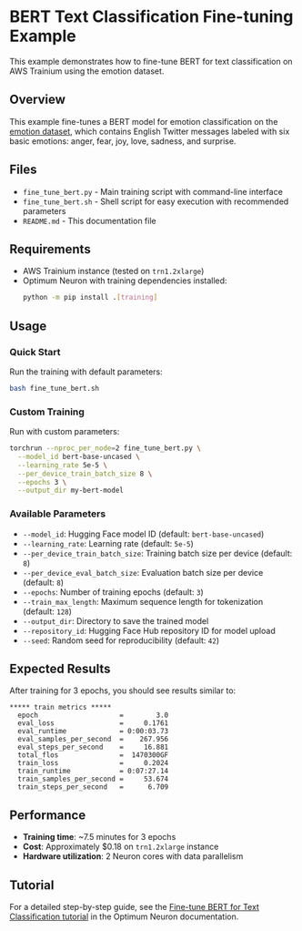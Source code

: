 # BERT Text Classification Fine-tuning Example

This example demonstrates how to fine-tune BERT for text classification on AWS Trainium using the emotion dataset.

## Overview

This example fine-tunes a BERT model for emotion classification on the [emotion dataset](https://huggingface.co/datasets/dair-ai/emotion), which contains English Twitter messages labeled with six basic emotions: anger, fear, joy, love, sadness, and surprise.

## Files

- `fine_tune_bert.py` - Main training script with command-line interface
- `fine_tune_bert.sh` - Shell script for easy execution with recommended parameters
- `README.md` - This documentation file

## Requirements

- AWS Trainium instance (tested on `trn1.2xlarge`)
- Optimum Neuron with training dependencies installed:
  ```bash
  python -m pip install .[training]
  ```

## Usage

### Quick Start

Run the training with default parameters:

```bash
bash fine_tune_bert.sh
```

### Custom Training

Run with custom parameters:

```bash
torchrun --nproc_per_node=2 fine_tune_bert.py \
  --model_id bert-base-uncased \
  --learning_rate 5e-5 \
  --per_device_train_batch_size 8 \
  --epochs 3 \
  --output_dir my-bert-model
```

### Available Parameters

- `--model_id`: Hugging Face model ID (default: `bert-base-uncased`)
- `--learning_rate`: Learning rate (default: `5e-5`)
- `--per_device_train_batch_size`: Training batch size per device (default: `8`)
- `--per_device_eval_batch_size`: Evaluation batch size per device (default: `8`)
- `--epochs`: Number of training epochs (default: `3`)
- `--train_max_length`: Maximum sequence length for tokenization (default: `128`)
- `--output_dir`: Directory to save the trained model
- `--repository_id`: Hugging Face Hub repository ID for model upload
- `--seed`: Random seed for reproducibility (default: `42`)

## Expected Results

After training for 3 epochs, you should see results similar to:

```
***** train metrics *****
  epoch                    =        3.0
  eval_loss                =     0.1761
  eval_runtime             = 0:00:03.73
  eval_samples_per_second  =    267.956
  eval_steps_per_second    =     16.881
  total_flos               =  1470300GF
  train_loss               =     0.2024
  train_runtime            = 0:07:27.14
  train_samples_per_second =     53.674
  train_steps_per_second   =      6.709
```

## Performance

- **Training time**: ~7.5 minutes for 3 epochs
- **Cost**: Approximately $0.18 on `trn1.2xlarge` instance
- **Hardware utilization**: 2 Neuron cores with data parallelism

## Tutorial

For a detailed step-by-step guide, see the [Fine-tune BERT for Text Classification tutorial](https://huggingface.co/docs/optimum-neuron/training_tutorials/fine_tune_bert) in the Optimum Neuron documentation.